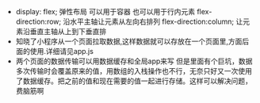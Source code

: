 - display: flex;    弹性布局 可以用于容器 也可以用于行内元素
  flex-direction:row; 沿水平主轴让元素从左向右排列
  flex-direction:column; 让元素沿垂直主轴从上到下垂直排
- 知晓了小程序从一个页面拉取数据,这样数据就可以存放在一个页面里,方面后面的使用.详细请见app.js
- 两个页面的数据传输可以用数据缓存和全局app来写
  但是里面有个巨坑，数据多次传输时会覆盖原来的值，用数组的入栈操作也不行，无奈只好又一次使用了数据缓存。把之前的值和现在需要的值一起进行存储。这样可以解决问题，费脑筋啊
  

        
